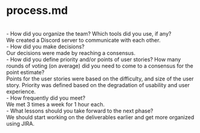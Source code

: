 <h1>process.md</h1> <br>
- How did you organize the team? Which tools did you use, if any? <br>
We created a Discord server to communicate with each other. <br>
- How did you make decisions? <br>
Our decisions were made by reaching a consensus. <br>
- How did you define priority and/or points of user stories? How many rounds of voting (on average) did you need to come to a consensus for the point estimate? <br>
Points for the user stories were based on the difficulty, and size of the user story. Priority was defined based on the degradation of usability and user experience. <br>
- How frequently did you meet? <br>
We met 3 times a week for 1 hour each. <br>
- What lessons should you take forward to the next phase? <br>
We should start working on the deliverables earlier and get more organized using JIRA.
